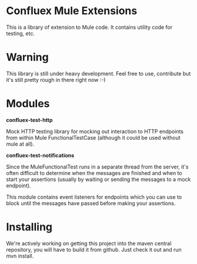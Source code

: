 # Confluex Mule Extensions

This is a library of extension to Mule code. It contains utility code for testing, etc.

# Warning

This library is still under heavy development. Feel free to use, contribute but it's still pretty rough in there
right now :-)

# Modules

**confluex-test-http**

Mock HTTP testing library for mocking out interaction to HTTP endpoints from within Mule FunctionalTestCase (although
it could be used without mule at all).

**confluex-test-notifications**

Since the MuleFunctionalTest runs in a separate thread from the server, it's often
difficult to determine when the messages are finished and when to start your assertions (usually by waiting or
sending the messages to a mock endpoint).

This module contains event listeners for endpoints which you can use to block until the messages have passed before
making your assertions.

# Installing

We're actively working on getting this project into the maven central repository, you will have to build it from
github. Just check it out and run mvn install.